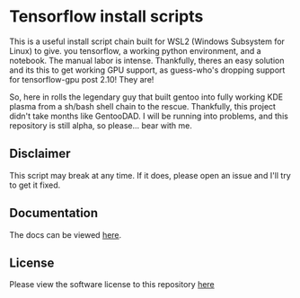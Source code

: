 # Tensorflow install scripts

This is a useful install script chain built for WSL2 (Windows Subsystem for Linux) to give.
you tensorflow, a working python environment, and a notebook.  The manual labor is intense.  Thankfully, theres an easy solution and its this to get working GPU support, as guess-who's dropping support for tensorflow-gpu post 2.10!  They are!

So, here in rolls the legendary guy that built gentoo into fully working KDE plasma from a sh/bash shell chain to the rescue.  Thankfully, this project didn't take months like GentooDAD.  I will be running into problems, and this repository is still alpha, so please...  bear with me.


## Disclaimer

This script may break at any time.  If it does, please open an issue and I'll try to get it fixed.

## Documentation

The docs can be viewed [here](./docs/index.md).

## License

Please view the software license to this repository [here](./docs/LICENSE.md)
